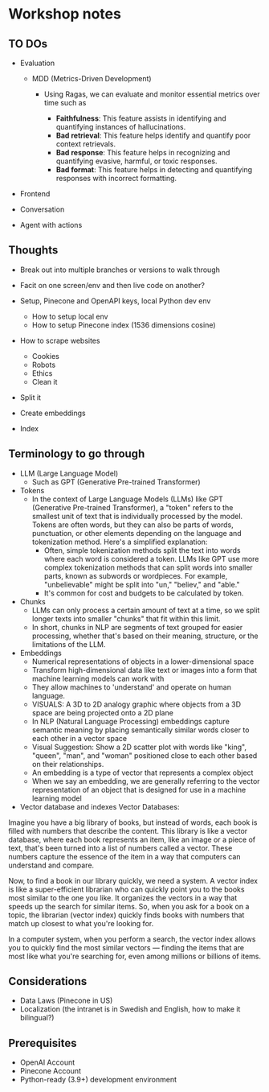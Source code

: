 # Workshop notes

## TO DOs

- Evaluation

  - MDD (Metrics-Driven Development)

    - Using Ragas, we can evaluate and monitor essential metrics over time such as

      - **Faithfulness**: This feature assists in identifying and quantifying instances of hallucinations.
      - **Bad retrieval**: This feature helps identify and quantify poor context retrievals.
      - **Bad response**: This feature helps in recognizing and quantifying evasive, harmful, or toxic responses.
      - **Bad format**: This feature helps in detecting and quantifying responses with incorrect formatting.

- Frontend
- Conversation
- Agent with actions

## Thoughts

- Break out into multiple branches or versions to walk through
- Facit on one screen/env and then live code on another?
- Setup, Pinecone and OpenAPI keys, local Python dev env

  - How to setup local env
  - How to setup Pinecone index (1536 dimensions cosine)

- How to scrape websites
  - Cookies
  - Robots
  - Ethics
  - Clean it
- Split it
- Create embeddings
- Index

## Terminology to go through

- LLM (Large Language Model)
  - Such as GPT (Generative Pre-trained Transformer)
- Tokens
  - In the context of Large Language Models (LLMs) like GPT (Generative Pre-trained Transformer), a "token" refers to the smallest unit of text that is individually processed by the model. Tokens are often words, but they can also be parts of words, punctuation, or other elements depending on the language and tokenization method. Here's a simplified explanation:
    - Often, simple tokenization methods split the text into words where each word is considered a token. LLMs like GPT use more complex tokenization methods that can split words into smaller parts, known as subwords or wordpieces. For example, "unbelievable" might be split into "un," "believ," and "able."
    - It's common for cost and budgets to be calculated by token.
- Chunks
  - LLMs can only process a certain amount of text at a time, so we split longer texts into smaller "chunks" that fit within this limit.
  - In short, chunks in NLP are segments of text grouped for easier processing, whether that's based on their meaning, structure, or the limitations of the LLM.
- Embeddings
  - Numerical representations of objects in a lower-dimensional space
  - Transform high-dimensional data like text or images into a form that machine learning models can work with
  - They allow machines to 'understand' and operate on human language.
  - VISUALS: A 3D to 2D analogy graphic where objects from a 3D space are being projected onto a 2D plane
  - In NLP (Natural Language Processing) embeddings capture semantic meaning by placing semantically similar words closer to each other in a vector space
  - Visual Suggestion: Show a 2D scatter plot with words like "king", "queen", "man", and "woman" positioned close to each other based on their relationships.
  - An embedding is a type of vector that represents a complex object
  - When we say an embedding, we are generally referring to the vector representation of an object that is designed for use in a machine learning model
- Vector database and indexes
  Vector Databases:

Imagine you have a big library of books, but instead of words, each book is filled with numbers that describe the content. This library is like a vector database, where each book represents an item, like an image or a piece of text, that's been turned into a list of numbers called a vector. These numbers capture the essence of the item in a way that computers can understand and compare.

Now, to find a book in our library quickly, we need a system. A vector index is like a super-efficient librarian who can quickly point you to the books most similar to the one you like. It organizes the vectors in a way that speeds up the search for similar items. So, when you ask for a book on a topic, the librarian (vector index) quickly finds books with numbers that match up closest to what you're looking for.

In a computer system, when you perform a search, the vector index allows you to quickly find the most similar vectors — finding the items that are most like what you're searching for, even among millions or billions of items.

## Considerations

- Data Laws (Pinecone in US)
- Localization (the intranet is in Swedish and English, how to make it bilingual?)

## Prerequisites

- OpenAI Account
- Pinecone Account
- Python-ready (3.9+) development environment
